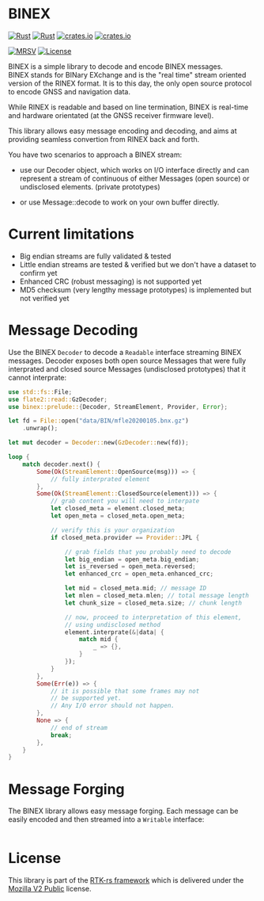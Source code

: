 # BINEX

[![Rust](https://github.com/rtk-rs/binex/actions/workflows/rust.yml/badge.svg)](https://github.com/rtk-rs/binex/actions/workflows/rust.yml)
[![Rust](https://github.com/rtk-rs/binex/actions/workflows/daily.yml/badge.svg)](https://github.com/rtk-rs/binex/actions/workflows/daily.yml) [![crates.io](https://img.shields.io/crates/v/binex.svg)](https://crates.io/crates/binex) 
[![crates.io](https://docs.rs/binex/badge.svg)](https://docs.rs/binex/badge.svg)

[![MRSV](https://img.shields.io/badge/MSRV-1.82.0-orange?style=for-the-badge)](https://github.com/rust-lang/rust/releases/tag/1.82.0)
[![License](https://img.shields.io/badge/license-MPL_2.0-orange?style=for-the-badge&logo=mozilla)](https://github.com/rtk-rs/binex/blob/main/LICENSE)

BINEX is a simple library to decode and encode BINEX messages.  
BINEX stands for BINary EXchange and is the "real time" stream oriented
version of the RINEX format. It is to this day, the only open source protocol
to encode GNSS and navigation data.

While RINEX is readable and based on line termination, BINEX is real-time and
hardware orientated (at the GNSS receiver firmware level).

This library allows easy message encoding and decoding, and aims at providing seamless
convertion from RINEX back and forth.

You have two scenarios to approach a BINEX stream:

* use our Decoder object, which works on I/O interface directly
and can represent a stream of continuous of either Messages (open source)
or undisclosed elements. (private prototypes)

* or use Message::decode to work on your own buffer directly.

Current limitations
===================

+ Big endian streams are fully validated & tested
+ Little endian streams are tested & verified but we don't have a dataset to confirm yet
+ Enhanced CRC (robust messaging) is not supported yet
+ MD5 checksum (very lengthy message prototypes) is implemented but not verified yet

Message Decoding
================

Use the BINEX `Decoder` to decode a `Readable` interface streaming
BINEX messages. Decoder exposes both open source Messages that
were fully interprated and closed source Messages (undisclosed prototypes)
that it cannot interprate:

```rust
use std::fs::File;
use flate2::read::GzDecoder;
use binex::prelude::{Decoder, StreamElement, Provider, Error};

let fd = File::open("data/BIN/mfle20200105.bnx.gz")
    .unwrap();

let mut decoder = Decoder::new(GzDecoder::new(fd));

loop {
    match decoder.next() {
        Some(Ok(StreamElement::OpenSource(msg))) => {
            // fully interprated element
        },
        Some(Ok(StreamElement::ClosedSource(element))) => {
            // grab content you will need to interpate
            let closed_meta = element.closed_meta; 
            let open_meta = closed_meta.open_meta;

            // verify this is your organization
            if closed_meta.provider == Provider::JPL {

                // grab fields that you probably need to decode
                let big_endian = open_meta.big_endian;
                let is_reversed = open_meta.reversed;
                let enhanced_crc = open_meta.enhanced_crc;

                let mid = closed_meta.mid; // message ID
                let mlen = closed_meta.mlen; // total message length
                let chunk_size = closed_meta.size; // chunk length

                // now, proceed to interpretation of this element,
                // using undisclosed method
                element.interprate(&|data| {
                    match mid {
                        _ => {},
                    }
                });
            }
        },
        Some(Err(e)) => {
            // it is possible that some frames may not
            // be supported yet.
            // Any I/O error should not happen.
        },
        None => {
            // end of stream
            break;
        },
    }
}
```

Message Forging
===============

The BINEX library allows easy message forging. Each message can be easily encoded and then
streamed into a `Writable` interface:

```rust
```

License
=======

This library is part of the [RTK-rs framework](https://github.com/rtk-rs) which
is delivered under the [Mozilla V2 Public](https://www.mozilla.org/en-US/MPL/2.0) license.
